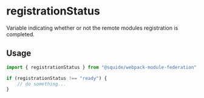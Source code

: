 # registrationStatus

Variable indicating whether or not the remote modules registration is completed.

## Usage

```ts
import { registrationStatus } from "@squide/webpack-module-federation";

if (registrationStatus !== "ready") {
    // do something...
}
```
